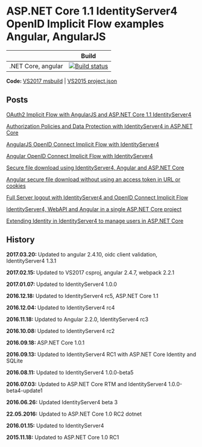 # ASP.NET Core 1.1 IdentityServer4 OpenID Implicit Flow examples Angular, AngularJS


|                           | Build                                                                                                                                                                          |       
| ------------------------- | ------------------------------------------------------------------------------------------------------------------------------------------------------------------------------ |
| .NET Core, angular        | [![Build status](https://ci.appveyor.com/api/projects/status/cua2pxkvngv5rfej?svg=true)](https://ci.appveyor.com/project/damienbod/aspnet5identityserverangularimplicitflow)   |

<strong>Code: </strong> <a href="https://github.com/damienbod/AspNet5IdentityServerAngularImplicitFlow">VS2017 msbuild</a> | <a href="https://github.com/damienbod/AspNet5IdentityServerAngularImplicitFlow/tree/VS2015_project_json">VS2015 project.json</a>

## Posts

<a href="http://damienbod.com/2015/11/08/oauth2-implicit-flow-with-angular-and-asp-net-5-identity-server/"> OAuth2 Implicit Flow with AngularJS and ASP.NET Core 1.1 IdentityServer4</a>
	
<a href="http://damienbod.com/2016/02/14/authorization-policies-and-data-protection-with-identityserver4-in-asp-net-core/">Authorization Policies and Data Protection with IdentityServer4 in ASP.NET Core</a>

<a href="http://damienbod.com/2016/02/26/angular-openid-connect-implicit-flow-with-identityserver4/">AngularJS OpenID Connect Implicit Flow with IdentityServer4</a>

<a href="http://damienbod.com/2016/03/02/angular2-openid-connect-implicit-flow-with-identityserver4/">Angular OpenID Connect Implicit Flow with IdentityServer4</a>

<a href="http://damienbod.com/2016/03/14/secure-file-download-using-identityserver4-angular2-and-asp-net-core/">Secure file download using IdentityServer4, Angular and ASP.NET Core</a>

<a href="http://damienbod.com/2016/04/02/angular2-secure-file-download-without-using-an-access-token-in-url-or-cookies/">Angular secure file download without using an access token in URL or cookies</a>

<a href="https://damienbod.com/2016/09/16/full-server-logout-with-identityserver4-and-openid-connect-implicit-flow/">Full Server logout with IdentityServer4 and OpenID Connect Implicit Flow</a>

<a href="https://damienbod.com/2016/10/01/identityserver4-webapi-and-angular2-in-a-single-asp-net-core-project/">IdentityServer4, WebAPI and Angular in a single ASP.NET Core project</a>
	
<a href="https://damienbod.com/2016/11/18/extending-identity-in-identityserver4-to-manage-users-in-asp-net-core/">Extending Identity in IdentityServer4 to manage users in ASP.NET Core</a>
	


## History

<strong>2017.03.20: </strong>Updated to angular 2.4.10, oidc client validation, IdentityServer4 1.3.1

<strong>2017.02.15: </strong>Updated to VS2017 csproj, angular 2.4.7, webpack 2.2.1

<strong>2017.01.07: </strong>Updated to IdentityServer4 1.0.0

<strong>2016.12.18: </strong>Updated to IdentityServer4 rc5, ASP.NET Core 1.1

<strong>2016.12.04: </strong>Updated to IdentityServer4 rc4

<strong>2016.11.18: </strong>Updated to Angular 2.2.0, IdentityServer4 rc3

<strong>2016.10.08: </strong>Updated to IdentityServer4 rc2

<strong>2016.09.18: </strong> ASP.NET Core 1.0.1

<strong>2016.09.13:</strong> Updated to IdentityServer4 RC1 with ASP.NET Core Identity and SQLite

<strong>2016.08.11:</strong> Updated to IdentityServer4 1.0.0-beta5

<strong>2016.07.03:</strong> Updated to ASP.NET Core RTM and IdentityServer4 1.0.0-beta4-update1

<strong>2016.06.26:</strong> Updated IdentityServer4 beta 3</a>

<strong>22.05.2016:</strong> Updated to ASP.NET Core 1.0 RC2 dotnet

<strong>2016.01.15:</strong> Updated to IdentityServer4

<strong>2015.11.18:</strong> Updated to ASP.NET Core 1.0 RC1

